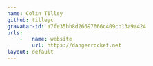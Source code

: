 ```yaml
---
name: Colin Tilley
github: tilleyc
gravatar-id: a7fe35bb8d26697666c409cb13a9a424
urls:
    -   name: website
        url: https://dangerrocket.net
layout: default
---
```

